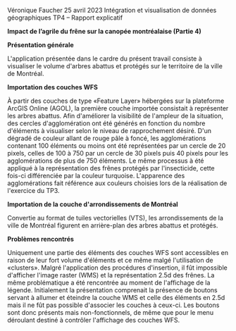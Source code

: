 Véronique Faucher							                     25 avril 2023
Intégration et visualisation de données géographiques
TP4 – Rapport explicatif

**Impact de l’agrile du frêne sur la canopée montréalaise (Partie 4)**



**Présentation générale**

L'application présentée dans le cardre du présent travail consiste à visualiser le volume d'arbres abattus et protégés sur le territoire de la ville de Montréal. 

**Importation des couches WFS**

À partir des couches de type «Feature Layer» hébergées sur la plateforme ArcGIS Online (AGOL), la première couche importée consistait à représenter les arbres abattus. Afin d'améliorer la visibilité de l'ampleur de la situation, des cercles d'agglomération ont été générés en fonction du nombre d'éléments à visualiser selon le niveau de rapprochement désiré. D'un dégradé de couleur allant de rouge pâle à foncé, les agglomérations contenant 100 éléments ou moins ont été représentées par un cercle de 20 pixels, celles de 100 à 750 par un cercle de 30 pixels puis 40 pixels pour les agglomérations de plus de 750 éléments. 
Le même processus à été appliqué à la représentation des frênes protégés par l'insecticide, cette fois-ci différenciée par la couleur turquoise. L'apparence des agglomérations fait référence aux couleurs choisies lors de la réalisation de l'exercice du TP3. 

**Importation de la couche d'arrondissements de Montréal**

Convertie au format de tuiles vectorielles (VTS), les arrondissements de la ville de Montréal figurent en arrière-plan des arbres abattus et protégés. 

**Problèmes rencontrés**

Uniquement une partie des éléments des couches WFS sont accessibles en raison de leur fort volume d'éléments et ce même malgé l'utilisation de «clusters». 
Malgré l'application des procédures d'insertion, il fût impossible d'afficher l'image raster (WMS) et la représentation 2.5d des frênes. 
La même problématique a été rencontrée au moment de l'affichage de la légende. 
Initialement la présentation comprenait la présence de boutons servant à allumer et éteindre la couche WMS et celle des éléments en 2.5d mais il ne fût pas possible d'associer les couches à ceux-ci. Les boutons sont donc présents mais non-fonctionnels, de même que pour le menu déroulant destiné à contrôler l'affichage des couches WFS.

